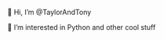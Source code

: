 👋 Hi, I’m @TaylorAndTony

👀 I’m interested in Python and other cool stuff


<!---
TaylorAndTony/TaylorAndTony is a ✨ special ✨ repository because its `README.md` (this file) appears on your GitHub profile.
You can click the Preview link to take a look at your changes.
--->
